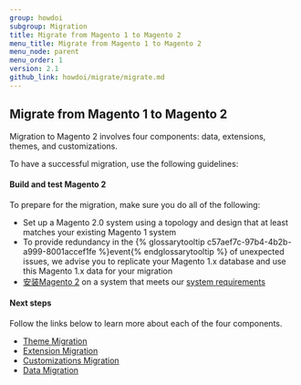 ```yaml
---
group: howdoi
subgroup: Migration
title: Migrate from Magento 1 to Magento 2
menu_title: Migrate from Magento 1 to Magento 2
menu_node: parent
menu_order: 1
version: 2.1
github_link: howdoi/migrate/migrate.md
---
```


## Migrate from Magento 1 to Magento 2
Migration to Magento 2 involves four components: data, extensions, themes, and customizations. 

To have a successful migration, use the following guidelines:

<h4>Build and test Magento 2</h4>

To prepare for the migration, make sure you do all of the following:

* Set up a Magento 2.0 system using a topology and design that at least matches your existing Magento 1 system
* To provide redundancy in the {% glossarytooltip c57aef7c-97b4-4b2b-a999-8001accef1fe %}event{% endglossarytooltip %} of unexpected issues, we advise you to replicate your Magento 1.x database and use this Magento 1.x data for your migration
* <a href="{{ page.baseurl }}/install-gde/bk-install-guide.html">安装Magento 2</a> on a system that meets our <a href="{{ page.baseurl }}/install-gde/system-requirements.html">system requirements</a>

<h4>Next steps</h4>

Follow the links below to learn more about each of the four components.

* <a href="{{ page.baseurl }}/howdoi/migrate/migrate-themes.html">Theme Migration</a>
* <a href="{{ page.baseurl }}/howdoi/migrate/migrate-extensions.html">Extension Migration</a>
* <a href="{{ page.baseurl }}/howdoi/migrate/migrate-code.html">Customizations Migration</a>
* <a href="{{ page.baseurl }}/howdoi/migrate/migrate-data.html">Data Migration</a>

